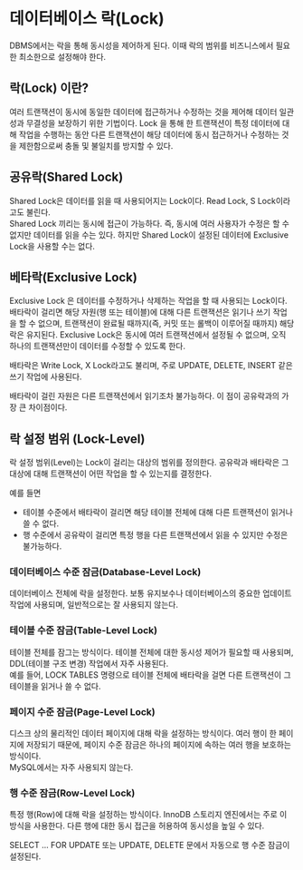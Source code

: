 # 데이터베이스 락(Lock)

DBMS에서는 락을 통해 동시성을 제어하게 된다. 이때 락의 범위를 비즈니스에서 필요한 최소한으로 설정해야 한다.

## 락(Lock) 이란?

여러 트랜잭션이 동시에 동일한 데이터에 접근하거나 수정하는 것을 제어해 데이터 일관성과 무결성을 보장하기 위한 기법이다.
Lock 을 통해 한 트랜잭션이 특정 데이터에 대해 작업을 수행하는 동안 다른 트랜잭션이 해당 데이터에 동시 접근하거나 수정하는 것을 제한함으로써 충돌 및 불일치를 방지할 수 있다.

## 공유락(Shared Lock)

Shared Lock은 데이터를 읽을 때 사용되어지는 Lock이다.
Read Lock, S Lock이라고도 불린다.  
Shared Lock 끼리는 동시에 접근이 가능하다. 즉, 동시에 여러 사용자가 수정은 할 수 없지만 데이터를 읽을 수는 있다. 하지만 Shared Lock이 설정된 데이터에 Exclusive Lock을 사용할 수는 없다.

## 베타락(Exclusive Lock)

Exclusive Lock 은 데이터를 수정하거나 삭제하는 작업을 할 때 사용되는 Lock이다. 배타락이 걸리면 해당 자원(행 또는 테이블)에 대해 다른 트랜잭션은 읽기나 쓰기 작업을 할 수 없으며, 트랜잭션이 완료될 때까지(즉, 커밋 또는 롤백이 이루어질 때까지) 해당 락은 유지된다.
Exclusive Lock은 동시에 여러 트랜잭션에서 설정될 수 없으며, 오직 하나의 트랜잭션만이 데이터를 수정할 수 있도록 한다.

배타락은 Write Lock, X Lock라고도 불리며, 주로 UPDATE, DELETE, INSERT 같은 쓰기 작업에 사용된다.

배타락이 걸린 자원은 다른 트랜잭션에서 읽기조차 불가능하다. 이 점이 공유락과의 가장 큰 차이점이다.


## 락 설정 범위 (Lock-Level)

락 설정 범위(Level)는 Lock이 걸리는 대상의 범위를 정의한다.
공유락과 배타락은 그 대상에 대해 트랜잭션이 어떤 작업을 할 수 있는지를 결정한다.

예를 들면
- 테이블 수준에서 배타락이 걸리면 해당 테이블 전체에 대해 다른 트랜잭션이 읽거나 쓸 수 없다.
- 행 수준에서 공유락이 걸리면 특정 행을 다른 트랜잭션에서 읽을 수 있지만 수정은 불가능하다.


### 데이터베이스 수준 잠금(Database-Level Lock)

데이터베이스 전체에 락을 설정한다. 보통 유지보수나 데이터베이스의 중요한 업데이트 작업에 사용되며, 일반적으로는 잘 사용되지 않는다.

### 테이블 수준 잠금(Table-Level Lock)

테이블 전체를 잠그는 방식이다. 테이블 전체에 대한 동시성 제어가 필요할 때 사용되며, DDL(테이블 구조 변경) 작업에서 자주 사용된다.  
예를 들어, LOCK TABLES 명령으로 테이블 전체에 배타락을 걸면 다른 트랜잭션이 그 테이블을 읽거나 쓸 수 없다.

### 페이지 수준 잠금(Page-Level Lock)

디스크 상의 물리적인 데이터 페이지에 대해 락을 설정하는 방식이다. 여러 행이 한 페이지에 저장되기 때문에, 페이지 수준 잠금은 하나의 페이지에 속하는 여러 행을 보호하는 방식이다.  
MySQL에서는 자주 사용되지 않는다.  

### 행 수준 잠금(Row-Level Lock)

특정 행(Row)에 대해 락을 설정하는 방식이다. InnoDB 스토리지 엔진에서는 주로 이 방식을 사용한다.
다른 행에 대한 동시 접근을 허용하여 동시성을 높일 수 있다. 

SELECT ... FOR UPDATE 또는 UPDATE, DELETE 문에서 자동으로 행 수준 잠금이 설정된다.
